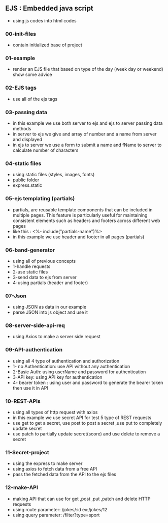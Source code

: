 ## EJS : Embedded java script
- using js codes into html codes

### 00-init-files
- contain initialized base of project

### 01-example
- render an EJS file that based on type of the day (week day or weekend) show some advice 

### 02-EJS tags 
- use all of the ejs tags

### 03-passing data 
- in this example we use both server to ejs and ejs to server passing data methods 
- in server to ejs we give and array of number and a name from server and displayed 
- in ejs to server we use a form to submit a name and fName to server to calculate number of characters 

### 04-static files  
- using static files (styles, images, fonts)
- public folder
- express.static

### 05-ejs templating (partials)  
-  partials, are reusable template components that can be included in multiple pages. This feature is particularly useful for maintaining consistent elements such as headers and footers across different web pages
- like this : <%- include("partials-name")%>
- in this example we use header and footer in all pages (partials)

### 06-band-generator
- using all of previous concepts
- 1-handle requests 
- 2-use static files 
- 3-send data to ejs from server
- 4-using partials (header and footer)

### 07-Json
- using JSON as data in our example
- parse JSON into js object and use it 

### 08-server-side-api-req
- using Axios to make a server side request 

### 09-API-authentication
- using all 4 type of authentication and authorization
- 1- no Authentication: use API without any authentication
- 2-Basic Auth: using userName and password for authentication
- 3-API key: using API key for authentication 
- 4- bearer token : using user and password to generate the bearer token then use it in API

### 10-REST-APIs
- using all types of http request with axios 
- in this example we use secret API for test 5 type of REST requests 
- use get to get a secret, use post to post a secret ,use put to completely update secret
- use patch to partially update secret(score) and use delete to remove a secret

### 11-Secret-project
- using the express to make server 
- using axios to fetch data from a free API 
- pass the fetched data from the API to the ejs files

### 12-make-API
- making API that can use for get ,post ,put ,patch and delete HTTP requests
- using route parameter: /jokes/:id ex:/jokes/12
- using query parameter: /filter?type=sport 